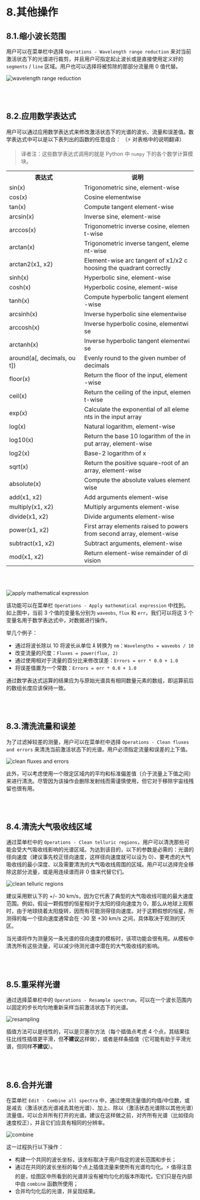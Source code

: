 # 8.其他操作

## 8.1.缩小波长范围

用户可以在菜单栏中选择 `Operations - Wavelength range reduction` 来对当前激活状态下的光谱进行裁剪，并且用户可指定起止波长或是直接使用定义好的 `segments` / `line` 区域。用户也可以选择将被剪除的那部分流量用 0 值代替。

![wavelength range reduction](https://www.blancocuaresma.com/s/user/pages/02.projects/03.iSpec/manual/03.usage/10.operations/iSpec_wavelength_range_reduction.png)

<br></br>

## 8.2.应用数学表达式

用户可以通过应用数学表达式来修改激活状态下的光谱的波长、流量和误差值。数学表达式中可以是以下表列出的函数的任意组合： （:zap: 对表格中的说明翻译）

> 译者注：这些数学表达式调用的就是 Python 中 `numpy` 下的各个数学计算模块。

<table style="word-break:break-all; word-wrap:break-all; width:100%">
  <tr>
    <th style="width:40%">表达式</th>
    <th>说明</th>
  </tr>

  <tr>
    <td>sin(x)</td>
    <td>Trigonometric sine, element-wise</td>
  </tr>

  <tr>
    <td>cos(x)</td>
    <td>Cosine elementwise</td>
  </tr>
 
  <tr>
    <td>tan(x)</td>
    <td>Compute tangent element-wise</td>
  </tr>
   
  <tr>
    <td>arcsin(x)</td>
    <td>Inverse sine, element-wise</td>
  </tr>
   
  <tr>
    <td>arccos(x)</td>
    <td>Trigonometric inverse cosine, element-wise</td>
  </tr>
   
  <tr>
    <td>arctan(x)</td>
    <td>Trigonometric inverse tangent, element-wise</td>
  </tr>
   
  <tr>
    <td>arctan2(x1, x2)</td>
    <td>Element-wise arc tangent of x1/x2 choosing the quadrant correctly</td>
  </tr>
   
  <tr>
    <td>sinh(x)</td>
    <td>Hyperbolic sine, element-wise</td>
  </tr>
   
  <tr>
    <td>cosh(x)</td>
    <td>Hyperbolic cosine, element-wise</td>
  </tr>
    <tr>
    <td>tanh(x)</td>
    <td>Compute hyperbolic tangent element-wise</td>
  </tr>
   
  <tr>
    <td>arcsinh(x)</td>
    <td>Inverse hyperbolic sine elementwise</td>
  </tr>
    <tr>
    <td>arccosh(x)</td>
    <td>Inverse hyperbolic cosine, elementwise</td>
  </tr>
   
  <tr>
    <td>arctanh(x)</td>
    <td>Inverse hyperbolic tangent elementwise</td>
  </tr>
     
  <tr>
    <td>around(a[, decimals, out])</td>
    <td>Evenly round to the given number of decimals</td>
  </tr>
     
  <tr>
    <td>floor(x)</td>
    <td>Return the floor of the input, element-wise</td>
  </tr>
     
  <tr>
    <td>ceil(x)</td>
    <td>Return the ceiling of the input, element-wise</td>
  </tr>
     
  <tr>
    <td>exp(x)</td>
    <td>Calculate the exponential of all elements in the input array</td>
  </tr>
     
  <tr>
    <td>log(x)</td>
    <td>Natural logarithm, element-wise</td>
  </tr>
     
  <tr>
    <td>log10(x)</td>
    <td>Return the base 10 logarithm of the input array, element-wise</td>
  </tr>
     
  <tr>
    <td>log2(x)</td>
    <td>Base-2 logarithm of x</td>
  </tr>
     
  <tr>
    <td>sqrt(x)</td>
    <td>Return the positive square-root of an array, element-wise</td>
  </tr>
     
  <tr>
    <td>absolute(x)</td>
    <td>Compute the absolute values elementwise</td>
  </tr>

  <tr>
    <td>add(x1, x2)</td>
    <td>Add arguments element-wise</td>
  </tr>
     
  <tr>
    <td>multiply(x1, x2)</td>
    <td>Multiply arguments element-wise</td>
  </tr>

  <tr>
    <td>divide(x1, x2)</td>
    <td>Divide arguments element-wise</td>
  </tr>
     
  <tr>
    <td>power(x1, x2)</td>
    <td>First array elements raised to powers from second array, element-wise</td>
  </tr>
      
  <tr>
    <td>subtract(x1, x2)</td>
    <td>Subtract arguments, element-wise</td>
  </tr>
      
  <tr>
    <td>mod(x1, x2)</td>
    <td>Return element-wise remainder of division</td>
  </tr>
</table> 
</div>

<br></br>

![apply mathematical expression](https://www.blancocuaresma.com/s/user/pages/02.projects/03.iSpec/manual/03.usage/10.operations/iSpec_apply_mathematical_operation.png)

该功能可以在菜单栏 `Operations - Apply mathematical expression` 中找到。如上图中，当前 3 个值的变量名分别为 `waveobs`, `flux` 和 `err`，我们可以将这 3 个变量名用于数学表达式中，对数据进行操作。

举几个例子：

- 通过将波长除以 10 将波长从单位 `Å` 转换为 `nm`：`Wavelengths = waveobs / 10`
- 改变流量的尺度：`Fluxes = power(flux, 2)`
- 通过使用相对于流量的百分比来修改误差：`Errors = err * 0.0 + 1.0`
- 将误差值置为一个常数：`Errors = err * 0.0 + 1.0`

通过数学表达式运算的结果应为与原始光谱具有相同数量元素的数组，即运算前后的数组长度应该保持一致。

<br></br>

## 8.3.清洗流量和误差

为了过滤掉较差的测量，用户可以在菜单栏中选择 `Operations - Clean fluxes and errors` 来清洗当前激活状态下的光谱。用户必须指定流量和误差的上下值。

![clean fluxes and errors](https://www.blancocuaresma.com/s/user/pages/02.projects/03.iSpec/manual/03.usage/10.operations/iSpec_clean_fluxes_and_errors.png)

此外，可以考虑使用一个限定区域内的平均和标准偏差值（介于流量上下值之间）来进行清洗。尽管因为该操作会删除发射线而需谨慎使用，但它对于移除宇宙线残留也很有用。

<br></br>

## 8.4.清洗大气吸收线区域

通过菜单栏中的 `Operations - Clean telluric regions`，用户可以清洗那些可能会受大气吸收线影响的光谱区域。为达到该目的，以下的参数是必需的：光谱的径向速度（建议事先校正径向速度，这样径向速度就可以设为 0）、要考虑的大气吸收线的最小深度、以及需要清洗的大气吸收线周围的区域。用户可以选择完全移除这部分流量，或是用连续谱而非 0 值来代替它们。

![clean telluric regions](https://www.blancocuaresma.com/s/user/pages/02.projects/03.iSpec/manual/03.usage/10.operations/iSpec_clean_telluric_regions.png)

建议采用默认下的 +/- 30 km/s，因为它代表了典型的大气吸收线可能的最大速度范围。例如，假设一颗假想的恒星相对于太阳的径向速度为 0，那么从地球上观察时，由于地球绕着太阳旋转，因而有可能测得径向速度。对于这颗假想的恒星，所测得的每一个径向速度通常会在 -30 至 +30 km/s 之间，具体取决于观测的天区。

当光谱将作为测量另一条光谱的径向速度的模板时，该项功能会很有用。从模板中清洗所有这些流量，可以减少待测光谱中潜在的大气吸收线的影响。

<br></br>

## 8.5.重采样光谱

通过选择菜单栏中的 `Operations - Resample spectrum`，可以在一个波长范围内以固定的步长均匀地重新采样当前激活状态下的光谱。

![resampling](https://www.blancocuaresma.com/s/user/pages/02.projects/03.iSpec/manual/03.usage/10.operations/iSpec_resampling.png)

插值方法可以是线性的，可以是贝塞尔方法（每个插值点考虑 4 个点，其结果往往比线性插值更平滑，但**不建议**这样做），或者是样条插值（它可能有助于平滑光谱，但同样**不建议**）。

<br></br>  

## 8.6.合并光谱

在菜单栏 `Edit - Combine all spectra` 中，通过使用流量值的均值/中位数，或是减去（激活状态光谱减去其他光谱）、加上、除以（激活状态光谱除以其他光谱）流量值，可以合并所有打开的光谱。建议在这样做之前，对齐所有光谱（比如径向速度校正），并且它们应具有相同的分辨率。

![combine](https://www.blancocuaresma.com/s/user/pages/02.projects/03.iSpec/manual/03.usage/10.operations/iSpec_combine.png)

这一过程执行以下操作：

- 构建一个共同的波长坐标，该坐标取决于用户指定的波长范围和步长；
- 通过在共同的波长坐标的每个点上插值流量来使所有光谱均匀化。:zap: 值得注意的是，绘图区中所看到的光谱并没有被均匀化的版本所取代，它们只是在内部中由 `combine` 函数所使用；
- 合并均匀化后的光谱，并呈现结果。
